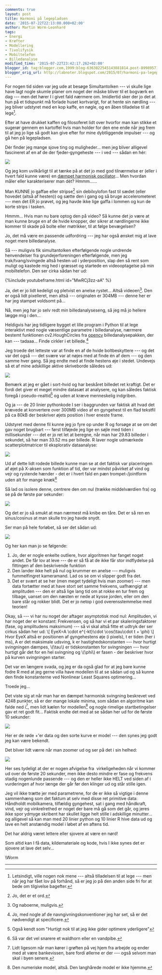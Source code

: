 ```yaml
---
comments: true
layout: post
title: Harmoni på legepladsen
date: '2015-07-22T22:13:00.000+02:00'
author: Martin Worm-Leonhard
tags:
- Energi
- Kræfter
- Modellering
- Tivolifysik
- Mobiltelefon
- Billedanalyse
modified_time: '2015-07-22T23:42:17.262+02:00'
blogger_id: tag:blogger.com,1999:blog-6363822545143881814.post-8998957199583073019
blogger_orig_url: http://labnoter.blogspot.com/2015/07/harmoni-pa-legepladsen.html
---
```


For nogen tid siden var jeg ude at besøge Simultantolken --- vi skulle
lige have lagt nogle skumle planer om noget der måske bliver til et
bogværk en dag --- men det hører I i givet fald nærmere om. Imidlertid
sker der jo det at hun på et tidspunkt må forlade huset kortvarigt, for
at hente sin nørdling --- jeg bliver udstyret med en kop kaffe, en nøgle,
og en åben tilladelse til at lege[^1].

Efter at have drukket kaffen og filosoferet lidt over hvorfor man kan
stikke et sugerør gennem en kartoffel hvis man holder for den ene ende
når jeg frem til at jeg jo lige så godt kan give efter for mine
dybtliggende impulser --- og gå hen på legepladsen.

Dér finder jeg mange sjove ting og muligheder... men jeg bliver
alligevel fascineret af en af de der fjeder-gyngeheste --- i ved --- sådan
en hér:

[![]({{site.url}}/images/-akUIQKJB82c/Va_klGsx4VI/AAAAAAAADBQ/FHC7EiME8j0/s400/vlcsnap-2015-07-21-20h33m20s300.png)]({{site.url}}/images/-akUIQKJB82c/Va_klGsx4VI/AAAAAAAADBQ/FHC7EiME8j0/s1600/vlcsnap-2015-07-21-20h33m20s300.png)

Og jeg kom uvilkårligt til at tænke på at det jo med god tilnærmelse er
(eller i hvert fald kunne være) en [dæmpet harmonisk
oscillator](https://en.wikipedia.org/wiki/Harmonic_oscillator#Damped_harmonic_oscillator)...
Men hvordan måler eller karakteriserer man dét? Hmmm......

Man KUNNE jo gaffae eller stripse[^2] sin debilxylofon fast til sædet
(eller hovedet (altså af hesten)) og sætte den i gang og så bruge
accelerometeret --- men det ER jo prøvet, og jeg havde ikke lige gaffa i
lommen og kun de korte strips i tasken.

Hmmm... Hvis man nu bare optog den på video? Så kunne det jo være at
man kunne bruge en af de hvide knopper, der sikrer at nørdlingerne ikke
kommer til skade på bolte eller møtrikker, til at følge bevægelsen?

Jo, det må være en passende udfordring --- jeg har også ønsket mig at lave
noget mere billedanalyse.

Så --- muligvis fik simultantolken efterfølgende nogle undrende
henvendelser fra grundejerforeningen efterfølgende, men jeg
trak/tvang/svingede altså hesten ud i yderposition, slap den så rent som
muligt og kastede mig hed i græsset og startede en videooptagelse på min
mobiltelefon. Den ser cirka sådan her ud:

{%include youtubeframe.html id="MwRCj3zz-aA" %}

Ja, det er jo lidt kedeligt og pletvist en anelse rystet... Altså
videoen[^3]. Den er også lidt pixelleret, men altså --- originalen er
304MB --- denne her er har jeg stampet voldsomt på...

Nå, men jeg har jo selv redt min billedanalyseseng, så jeg må jo hellere
lægge mig i den...

Heldigvis har jeg tidligere bygget et lille program i Python til at lege
interaktivt med nogle væsentlige parametre i billedanalyse, nærmere
bestemt funktionen cv2.HoughCircles fra [opencv](http://opencv.org/)
billedanalysepakken, der kan --- tadaaa... Finde cirkler i et
billede.[^4]

Jeg troede det letteste var at finde en af de hvide boltbeskyttere --- og
det var det også --- det svære var at nøjes med at finde én af dem --- og
den samme hver gang. Så jeg endte med at finde hestens øje i stedet.
Undevejs så et af mine adskillige aktive skriveborde således ud:

[![]({{site.url}}/images/-PSgs_abg7G4/Va_ojIaq4wI/AAAAAAAADBc/AiDD5ihIYTs/s400/Screenshot%2Bfrom%2B2015-07-21%2B21%253A19%253A30.png)]({{site.url}}/images/-PSgs_abg7G4/Va_ojIaq4wI/AAAAAAAADBc/AiDD5ihIYTs/s1600/Screenshot%2Bfrom%2B2015-07-21%2B21%253A19%253A30.png)

Bemærk at jeg er gået i sort-hvid og har beskåret billedet ret kraftigt.
Det er fordi det giver et meget mindre datasæt at analysere, og kan
således faktisk foregå i pseudo-realtid[^5] og uden at kræve
menneskelig indgriben.

Og ja --- de 20 linier pythonkode I ser i baggrunden var faktisk alt hvad
det krævede at konvertere over 300MB video af en gyngehest til en flad
tekstfil på ca 80kB der beskriver øjets position i hver eneste frame.

Udstyret med denne fil kunne jeg jo fyre op under R og forsøge at se om
det gav noget brugbart --- først tilføjede jeg lige en søjle med tiden i
millisekunder --- det er jo ret let at beregne, når man har 29.83 billeder
i sekundet, så har man 33.52 ms per billede. R laver nogle udmærkede
scatterplotmatricer til eksplorativ dataanalyse:

[![]({{site.url}}/images/-5j9q723y3zo/Va_quC5gTbI/AAAAAAAADBo/t_31IJcKpSY/s400/gyngehest-scatterplot.png)]({{site.url}}/images/-5j9q723y3zo/Va_quC5gTbI/AAAAAAAADBo/t_31IJcKpSY/s1600/gyngehest-scatterplot.png)

Ud af dette lidt rodede billede kunne man se at det faktisk var
placeringen af øjet på X-aksen som funktion af tid, der var mindst
påvirket af vind og vejr og rystende hænder - det er i hvert fald en pæn
trompet-/jointform uden alt for mange knæk[^6]

Så lad os isolere denne, centrere den om nul (trække middelværdien fra)
og se på de første par sekunder:

[![]({{site.url}}/images/-sdGbnIJMG-E/Va_sXaoTPuI/AAAAAAAADB0/yNkeePXQY0c/s400/gyngehest-xtid.png)]({{site.url}}/images/-sdGbnIJMG-E/Va_sXaoTPuI/AAAAAAAADB0/yNkeePXQY0c/s1600/gyngehest-xtid.png)

Og det er jo så smukt at man nærmest må knibe en tåre. Det er så ren en
sinus/cosinus at man skulle tro jeg havde snydt.

Ser man på hele forløbet, så ser det sådan ud:

[![]({{site.url}}/images/-1S6EhYa99bQ/Va_tSLJdm5I/AAAAAAAADB8/Fd0grjT4KbA/s400/gyngehest-eyex-total.png)]({{site.url}}/images/-1S6EhYa99bQ/Va_tSLJdm5I/AAAAAAAADB8/Fd0grjT4KbA/s1600/gyngehest-eyex-total.png)

Og her kan man jo se følgende:


1.  Jo, der er nogle enkelte outliere, hvor algoritmen har fanget
    noget andet. De får lov at leve --- de er så få at de ikke får stor
    indflydelse på fittingen af den beskrivende funktion
2.  Den lander ikke helt på nul og krummer en anelse --- muligvis
    fummelfingret kameramand. Lad os se om vi slipper godt fra det.
3.  Det er svært at se her (men meget tydeligt hvis man zoomer) --- men
    data fortætter med at have stort set samme frekvens, uafhængigt at
    amplituden --- den er altså lige lang tid om at rokke en tur frem og
    tilbage, uanset om den næsten er nede at kysse jorden, eller om den
    bare står og rokker blidt. Det er jo netop i god overensstemmelse
    med teorien!

Okay, så --- vi har nu noget der aftager asymptotisk mod nul: Amplituden,
vi har noget der er konstant: Frekvensen, og så har vi et par
skaleringsfaktorer (fase, og amplitudens maksimum) --- så vi skal altså
fitte et udtryk der ser cirkus sådan her ud: \\[ EyeX=A \cdot e^{-kt}\cdot \cos(\tau\cdot t + \phi) \\] 
Hvor EyeX altså er
positionen af gyngehestens øje (i pixels), t er tiden (her i ms), A er
det maksimale udsving, k er hastighedskonstanten --- hvor hurtigt
svingningen dæmpes, \\(\tau\\) er tidskonstanten for svingningen --- hvor
hurtigt går det for en hel svingning og \\(\phi\\) er fasen - der
beskriver hvor på kurven svingningen starter.

Det var en længere svada, og jeg er da også glad for at jeg bare kunne
fodre R med at jeg gerne villa have modellen til at se sådan ud og så
kunne den finde konstanterne ved Nonlinear Least Squares optimering...

Troede jeg...

Det viste sig at når man har en dæmpet harmonisk svingning beskrevet ved
4248 punkter, så er der mange lokale minima, som sådan en algoritme kan
falde ned i[^7], men lidt kælen for modellen[^8] og nogle rimelige
startbetingelser gav et ret godt fit... Faktisk endte det med at se
sådan her ud for de første 10 sekunder:

[![]({{site.url}}/images/-qO50gTft2wk/Va_yd7TKHqI/AAAAAAAADCM/NycXgJ1mkXE/s400/gyngehest-modelfit.png)]({{site.url}}/images/-qO50gTft2wk/Va_yd7TKHqI/AAAAAAAADCM/NycXgJ1mkXE/s1600/gyngehest-modelfit.png)

Her er de røde +'er data og den sorte kurve er model --- den synes jeg
godt jeg kan være bekendt.

Det bliver lidt værre når man zoomer ud og ser på det i sin helhed:

[![]({{site.url}}/images/-tS6sbZyZ-c0/Va_zqFjUUnI/AAAAAAAADCU/pPAH5Tqn7gA/s400/gyngehest-helmodel.png)]({{site.url}}/images/-tS6sbZyZ-c0/Va_zqFjUUnI/AAAAAAAADCU/pPAH5Tqn7gA/s1600/gyngehest-helmodel.png)

Her ses tydeligt at der er nogen afvigelse fra  virkeligeheden når vi
kommer ud over de første 20 sekunder, men ikke desto mindre er fase og
frekvens stadig nogenlunde passende --- og den er heller ikke HELT ved
siden af i vurderingen af hvor længe der går før den klinger ud og står
stille igen.

Jeg vil ikke trætte jer med parametrene, for de er ikke så vigtige i
denne sammenhæng som det faktum at selv med disse ret primitive data:
Håndholdt mobilkamera, tilfældig gyngehest, sat i gang med håndkraft,
vind, vejr og vinkrelrethed er noget der bare må gå som det går, og
jeres ikke spor ydmyge skribent har skullet ligge helt stille i
adskillige minutter... og alligevel så kan man med 20 linier python og
10 linier R hive data ud og lave en helt anstændig model i løbet af en
aftens tid.

Det har aldrig været lettere eller sjovere at være en nørd!

Som altid kan I få data, kildemateriale og kode, hvis I ikke synes det
er sjovere at lave det selv...

\\Worm 

------------------------------------------------------------------------

[^1]: Letsindigt, ville nogen nok mene --- altså tilladelsen til at lege
    --- men når jeg har fået lov på forhånd, så er jeg jo på den anden side
    fri for at bede om tilgivelse bagefter.

[^2]: Jo, det er et ord.

[^3]: Og naboerne, muligvis.

[^4]: Jo, med nogle af de navngivningskonventioner jeg har set, så er
    det nødvendigt at specificere.

[^5]: Også kendt som "Hurtigt nok til at jeg ikke gider optimere
    yderligere"

[^6]: Så var det vel snarere et waldhorn eller en vandpibe.

[^7]: Lidt ligesom når man kører i grøften på vej hjem fra arbejde og
    ender med at være bankevissen, bare fordi øllerne er der --- også selvom
    man skal i byen senere.

[^8]: Den numeriske model, altså. Den langhårede model er ikke hjemme.
